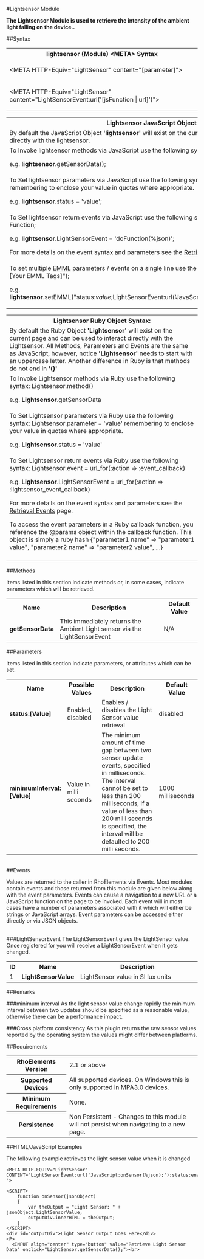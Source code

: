 
#Lightsensor Module

<b>
The Lightsensor Module is used to retrieve the intensity of the ambient light falling on the device..
</b>

##Syntax

<table class="re-table"><tr><th class="tableHeading">lightsensor (Module) &lt;META&gt; Syntax
</th></tr><tr><td class="clsSyntaxCells clsOddRow"><p>&lt;META HTTP-Equiv="LightSensor" content="[parameter]"&gt;</p></td></tr><tr><td class="clsSyntaxCells clsEvenRow"><p>&lt;META HTTP-Equiv="LightSensor" content="LightSensorEvent:url('[jsFunction | url]')"&gt;</p></td></tr></table>
<table class="re-table"><tr><th class="tableHeading">Lightsensor JavaScript Object Syntax:</th></tr><tr><td class="clsSyntaxCells clsOddRow">
By default the JavaScript Object <b>'lightsensor'</b> will exist on the current page and can be used to interact directly with the lightsensor.
</td></tr><tr><td class="clsSyntaxCells clsEvenRow">
To Invoke lightsensor methods via JavaScript use the following syntax: lightsensor.method();
<P />e.g. <b>lightsensor</b>.getSensorData();
</td></tr><tr><td class="clsSyntaxCells clsOddRow">
To Set lightsensor parameters via JavaScript use the following syntax: lightsensor.parameter = 'value'; remembering to enclose your value in quotes where appropriate.  
<P />e.g. <b>lightsensor</b>.status = 'value';
</td></tr><tr><td class="clsSyntaxCells clsEvenRow">						
To Set lightsensor return events via JavaScript use the following syntax: lightsensor.event = JavaScript Function;
<P />e.g. <b>lightsensor</b>.LightSensorEvent = 'doFunction(%json)';
<P />
For more details on the event syntax and parameters see the <a href="/rhoelements/RetrievalEvents">Retrieval Events</a> page.

</td></tr><tr><td class="clsSyntaxCells clsOddRow">							
To set multiple <a href="/rhoelements/EMMLOverview">EMML</a> parameters / events on a single line use the following syntax: lightsensor.setEMML("[Your EMML Tags]");
<P />
e.g. <b>lightsensor</b>.setEMML("status:<i>value</i>;LightSensorEvent:url('JavaScript:doFunction(%json)');getSensorData");							
</td></tr></table>

<table class="re-table"><tr><th class="tableHeading">Lightsensor Ruby Object Syntax:</th></tr><tr><td class="clsSyntaxCells clsOddRow">
By default the Ruby Object <b>'Lightsensor'</b> will exist on the current page and can be used to interact directly with the Lightsensor. All Methods, Parameters and Events are the same as JavaScript, however, notice <b>'Lightsensor'</b> needs to start with an uppercase letter. Another difference in Ruby is that methods do not end in <b>'()'</b></td></tr><tr><td class="clsSyntaxCells clsEvenRow">
To Invoke Lightsensor methods via Ruby use the following syntax: Lightsensor.method()
<P />e.g. <b>Lightsensor</b>.getSensorData</td></tr><tr><td class="clsSyntaxCells clsOddRow">
To Set Lightsensor parameters via Ruby use the following syntax: Lightsensor.parameter = 'value' remembering to enclose your value in quotes where appropriate.  
<P />e.g. <b>Lightsensor</b>.status = 'value'
</td></tr><tr><td class="clsSyntaxCells clsEvenRow">						
To Set Lightsensor return events via Ruby use the following syntax: Lightsensor.event = url_for(:action =&gt; :event_callback) 
<P />e.g. <b>Lightsensor</b>.LightSensorEvent = url_for(:action =&gt; :lightsensor_event_callback)
<P />
For more details on the event syntax and parameters see the <a href="/rhoelements/RetrievalEvents#params-object">Retrieval Events</a> page.
<p>To access the event parameters in a Ruby callback function, you reference the @params object within the callback function. This object is simply a ruby hash {"parameter1 name" =&gt; "parameter1 value", "parameter2 name" =&gt; "parameter2 value", ...}</p></td></tr><tr><td class="clsSyntaxCells clsOddRow" /></tr></table>


	

##Methods


Items listed in this section indicate methods or, in some cases, indicate parameters which will be retrieved.

<table class="re-table"><col width="10%" /><col width="68%" /><col width="22%" /><tr><th class="tableHeading">Name</th><th class="tableHeading">Description</th><th class="tableHeading">Default Value</th></tr><tr><td class="clsSyntaxCells clsOddRow"><b>getSensorData</b></td><td class="clsSyntaxCells clsOddRow">This immediately returns the Ambient Light sensor via the LightSensorEvent</td><td class="clsSyntaxCells clsOddRow">N/A</td></tr></table>


##Parameters


Items listed in this section indicate parameters, or attributes which can be set.
<table class="re-table"><col width="20%" /><col width="20%" /><col width="38%" /><col width="22%" /><tr><th class="tableHeading">Name</th><th class="tableHeading">Possible Values</th><th class="tableHeading">Description</th><th class="tableHeading">Default Value</th></tr><tr><td class="clsSyntaxCells clsOddRow"><b>status:[Value]
</b></td><td class="clsSyntaxCells clsOddRow">Enabled, disabled</td><td class="clsSyntaxCells clsOddRow">Enables / disables the Light Sensor value retrieval</td><td class="clsSyntaxCells clsOddRow">disabled</td></tr><tr><td class="clsSyntaxCells clsEvenRow"><b>minimumInterval:[Value]
</b></td><td class="clsSyntaxCells clsEvenRow">Value in milli seconds</td><td class="clsSyntaxCells clsEvenRow">The minimum amount of time gap between two sensor update events, specified in milliseconds. The interval cannot be set to less than 200 milliseconds, if a value of less than 200 milli seconds is specified, the interval will be defaulted to 200 milli seconds.</td><td class="clsSyntaxCells clsEvenRow">1000 milliseconds</td></tr></table>
<table class="re-table"><col width="78%" /><col width="8%" /><col width="1%" /><col width="5%" /><col width="1%" /><col width="5%" /><col width="2%" /></table>	

##Events


Values are returned to the caller in RhoElements via Events.  Most modules contain events and those returned from this module are given below along with the event parameters.  Events can cause a navigation to a new URL or a JavaScript function on the page to be invoked.  Each event will in most cases have a number of parameters associated with it which will either be strings or JavaScript arrays.  Event parameters can be accessed either directly or via JSON objects.

<br />
###LightSensorEvent
The LightSensorEvent gives the LightSensor value. Once registered for you will receive a LightSensorEvent when it gets changed.
<table class="re-table"><col width="3%" /><col width="20%" /><col width="77%" /><tr><th class="tableHeading">ID</th><th class="tableHeading">Name</th><th class="tableHeading">Description</th></tr><tr><td style="text-align:left;" class="clsSyntaxCells clsOddRow">1</td><td style="text-align:left;" class="clsSyntaxCells clsOddRow"><b>LightSensorValue</b></td><td style="text-align:left;" class="clsSyntaxCells clsOddRow">LightSensor value in SI lux units</td></tr></table>





##Remarks


###minimum interval
As the light sensor value change rapidly the minimum interval between two updates should be specified as a reasonable value, otherwise there can be a performance impact.


###Cross platform consistency
As this plugin returns the raw sensor values reported by the operating system the values might differ between platforms.




##Requirements

<table class="re-table"><tr><th class="tableHeading">RhoElements Version</th><td class="clsSyntaxCell clsEvenRow">2.1 or above
</td></tr><tr><th class="tableHeading">Supported Devices</th><td class="clsSyntaxCell clsOddRow">All supported devices. On Windows this is only supported in MPA3.0 devices.</td></tr><tr><th class="tableHeading">Minimum Requirements</th><td class="clsSyntaxCell clsOddRow">None.</td></tr><tr><th class="tableHeading">Persistence</th><td class="clsSyntaxCell clsEvenRow">Non Persistent - Changes to this module will not persist when navigating to a new page.</td></tr></table>


##HTML/JavaScript Examples

The following example retrieves the light sensor value when it is changed

	<META HTTP-EQUIV="LightSensor" CONTENT="LightSensorEvent:url('JavaScript:onSensor(%json);');status:enabled; ">
	
	<SCRIPT>
	    function onSensor(jsonObject)
	    {
	        var theOutput = "Light Sensor: " + jsonObject.LightSensorValue;                
	        outputDiv.innerHTML = theOutput;
	    }
	</SCRIPT>
	<div id="outputDiv">Light Sensor Output Goes Here</div>
	<P>
	  <INPUT align="center" type="button" value="Retrieve Light Sensor Data" onclick="LightSensor.getSensorData();"><br>
	


